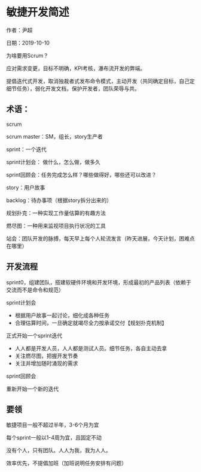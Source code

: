 # 敏捷开发简述

作者：尹超

日期：2019-10-10

为啥要用Scrum？

应对需求变更，目标不明确，KPI考核，瀑布流开发的弊端。

提倡迭代式开发，取消独裁者式发布命令模式，主动开发（共同确定目标，自己定细节任务），弱化开发文档，保护开发者，团队荣辱与共。

## 术语：

scrum

scrum master：SM，组长，story生产者

sprint：一个迭代

sprint计划会： 做什么，怎么做，做多久

sprint回顾会：任务完成怎么样？哪些做得好，哪些还可以改进？

story：用户故事

backlog：待办事项（根据story拆分出来的）

规划扑克：一种实现工作量估算的有趣方法

燃尽图：一种用来监视项目执行状况的工具

站会：团队开发的脉搏，每天早上每个人轮流发言（昨天进展，今天计划，困难点在哪里）

## 开发流程

sprint0，组建团队，搭建软硬件环境和开发环境，形成最初的产品列表（依赖于交流而不是命令和规范）

sprint计划会

- 根据用户故事一起讨论，细化成各种任务
- 合理估算时间，一旦确定就竭尽全力按承诺交付【规划扑克机制】

正式开始一个sprint迭代

- 人人都是开发人员，人人都是测试人员。细节任务，各自主动去拿
- 关注燃尽图，把握开发节奏
- 关注并增加随时涌现的需求

sprint回顾会

重新开始一个新的迭代

## 要领

敏捷项目一般不超过半年，3-6个月为宜

每个sprint一般以1-4周为宜，且固定不动

没有个人，只有团队。人人为我，我为人人。

效率优先，不提倡加班（加班说明任务安排有问题）

